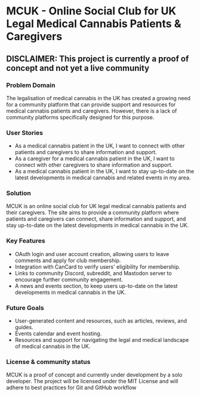 # MCUK - Online Social Club for UK Legal Medical Cannabis Patients & Caregivers

## DISCLAIMER: This project is currently a proof of concept and not yet a live community

### Problem Domain

The legalisation of medical cannabis in the UK has created a growing need for a community platform that can provide support and resources for medical cannabis patients and caregivers. However, there is a lack of community platforms specifically designed for this purpose.

### User Stories

- As a medical cannabis patient in the UK, I want to connect with other patients and caregivers to share information and support.
- As a caregiver for a medical cannabis patient in the UK, I want to connect with other caregivers to share information and support.
- As a medical cannabis patient in the UK, I want to stay up-to-date on the latest developments in medical cannabis and related events in my area.

### Solution

MCUK is an online social club for UK legal medical cannabis patients and their caregivers. The site aims to provide a community platform where patients and caregivers can connect, share information and support, and stay up-to-date on the latest developments in medical cannabis in the UK.

### Key Features

- OAuth login and user account creation, allowing users to leave comments and apply for club membership.
- Integration with CanCard to verify users' eligibility for membership.
- Links to community Discord, subreddit, and Mastodon server to encourage further community engagement.
- A news and events section, to keep users up-to-date on the latest developments in medical cannabis in the UK.

### Future Goals

- User-generated content and resources, such as articles, reviews, and guides.
- Events calendar and event hosting.
- Resources and support for navigating the legal and medical landscape of medical cannabis in the UK.

### License & community status

MCUK is a proof of concept and currently under development by a solo developer. The project will be licensed under the MIT License and will adhere to best practices for Git and GitHub workflow
